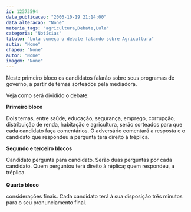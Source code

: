 ```yaml
---
id: 12373594
data_publicacao: "2006-10-19 21:14:00"
data_alteracao: "None"
materia_tags: "agricultura,Debate,Lula"
categoria: "Notícias"
titulo: "Lula começa o debate falando sobre Agricultura"
sutia: "None"
chapeu: "None"
autor: "None"
imagem: "None"
---
```

<p><P>Neste primeiro bloco os candidatos falarão sobre seus programas de governo, a partir de temas sorteados pela mediadora.</P></p>
<p><P>Veja como será dividido o debate:</P></p>
<p><P><STRONG>Primeiro bloco</STRONG></P></p>
<p><P>Dois temas, entre saúde, educação, segurança, emprego, corrupção, distribuição de renda, habitação e agricultura, serão sorteados para que cada candidato faça comentários. O adversário comentará a resposta e o candidato que respondeu a pergunta terá direito à tréplica.</P></p>
<p><P><STRONG>Segundo e terceiro blocos</STRONG></P></p>
<p><P>Candidato pergunta para candidato. Serão duas perguntas por cada candidato. Quem perguntou terá direito à réplica; quem respondeu, a tréplica.<BR>&nbsp;<BR><STRONG>Quarto bloco</STRONG></P></p>
<p><P>considerações finais. Cada candidato terá à sua disposição três minutos para o seu pronunciamento final. </P> </p>
